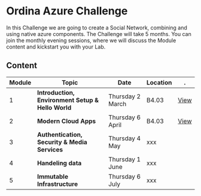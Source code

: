 # Ordina Azure Challenge #
In this Challenge we are going to create a Social Network, combining and using native azure components. 
The Challenge will take 5 months. You can join the monthly evening sessions, where we will
discuss the Module content and kickstart you with your Lab. 

## Content ##
Module | Topic | Date | Location | .
--- | --- | --- | ---  | ---
1 | **Introduction, Environment Setup & Hello World** | Thursday 2 March | B4.03 | [View](Modules/01)
2 | **Modern Cloud Apps** | Thursday 6 April  | B4.03 | [View](Modules/02)
3 | **Authentication, Security & Media Services** | Thursday 4 May  | xxx |  
4 | **Handeling data**  | Thursday 1 June  | xxx | 
5 | **Immutable Infrastructure** | Thursday 6 July  | xxx |  
